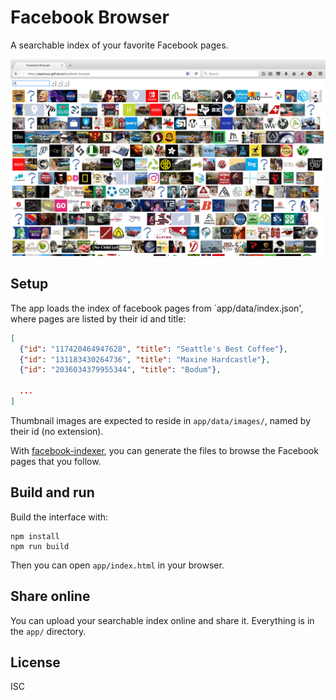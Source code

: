 # Facebook Browser

A searchable index of your favorite Facebook pages.

![Screenshot](screenshot.png)

## Setup

The app loads the index of facebook pages from `app/data/index.json', where pages are listed by their id and title:

```json
[
  {"id": "117420464947628", "title": "Seattle's Best Coffee"},
  {"id": "131183430264736", "title": "Maxine Hardcastle"},
  {"id": "2036034379955344", "title": "Bodum"},

  ...
]
```

Thumbnail images are expected to reside in `app/data/images/`, named by their id (no extension).

With [facebook-indexer](https://github.com/specious/facebook-indexer), you can generate the files to browse the Facebook pages that you follow.

## Build and run

Build the interface with:

```
npm install
npm run build
```

Then you can open `app/index.html` in your browser.

## Share online

You can upload your searchable index online and share it.  Everything is in the `app/` directory.

## License

ISC
